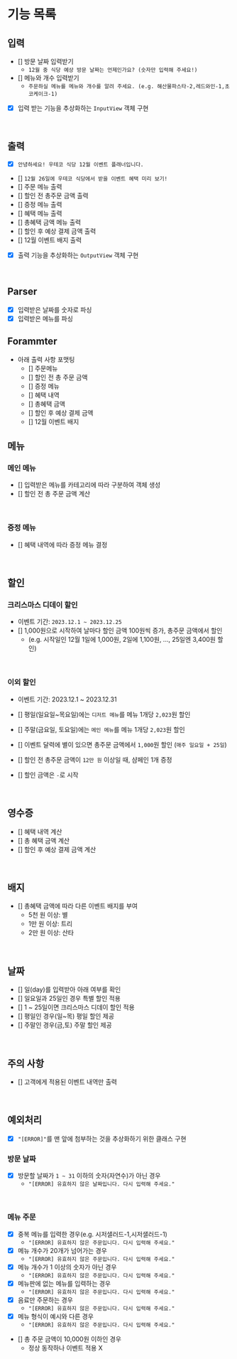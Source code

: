 # 기능 목록

## 입력

- [] 방문 날짜 입력받기
  - `12월 중 식당 예상 방문 날짜는 언제인가요? (숫자만 입력해 주세요!)`
- [] 메뉴와 개수 입력받기
  - `주문하실 메뉴를 메뉴와 개수를 알려 주세요. (e.g. 해산물파스타-2,레드와인-1,초코케이크-1)`
- [x] 입력 받는 기능을 추상화하는 `InputView` 객체 구현

<br/>

## 출력

- [x] `안녕하세요! 우테코 식당 12월 이벤트 플래너입니다.`
- [] `12월 26일에 우테코 식당에서 받을 이벤트 혜택 미리 보기!`
- [] 주문 메뉴 출력
- [] 할인 전 총주문 금액 출력
- [] 증정 메뉴 출력
- [] 혜택 메뉴 출력
- [] 총혜택 금액 메뉴 출력
- [] 할인 후 예상 결제 금액 출력
- [] 12월 이벤트 배지 출력
- [x] 출력 기능을 추상화하는 `OutputView` 객체 구현

<br/>

## Parser

- [x] 입력받은 날짜를 숫자로 파싱
- [x] 입력받은 메뉴를 파싱

## Forammter

- 아래 출력 사항 포맷팅
  - [] 주문메뉴
  - [] 할인 전 총 주문 금액
  - [] 증정 메뉴
  - [] 혜택 내역
  - [] 총혜택 금액
  - [] 할인 후 예상 결제 금액
  - [] 12월 이벤트 배지

## 메뉴

### 메인 메뉴

- [] 입력받은 메뉴를 카테고리에 따라 구분하여 객체 생성
- [] 할인 전 총 주문 금액 계산

<br/>

### 증정 메뉴

- [] 혜택 내역에 따라 증정 메뉴 결정

<br/>

## 할인

### 크리스마스 디데이 할인

- 이벤트 기간: `2023.12.1 ~ 2023.12.25`
- [] 1,000원으로 시작하여 날마다 할인 금액 100원씩 증가, 총주문 금액에서 할인
  - (e.g. 시작일인 12월 1일에 1,000원, 2일에 1,100원, ..., 25일엔 3,400원 할인)

<br/>

### 이외 할인

- 이벤트 기간: 2023.12.1 ~ 2023.12.31

- [] 평일(일요일~목요일)에는 `디저트 메뉴`를 메뉴 1개당 `2,023`원 할인
- [] 주말(금요일, 토요일)에는 `메인 메뉴`를 메뉴 1개당 `2,023`원 할인
- [] 이벤트 달력에 별이 있으면 총주문 금액에서 `1,000`원 할인 (`매주 일요일 + 25일`)
- [] 할인 전 총주문 금액이 `12만 원` 이상일 때, 샴페인 1개 증정
- [] 할인 금액은 `-`로 시작

<br/>

## 영수증

- [] 혜택 내역 계산
- [] 총 혜택 금액 계산
- [] 할인 후 예상 결제 금액 계산

<br/>

## 배지

- [] 총혜택 금액에 따라 다른 이벤트 배지를 부여
  - 5천 원 이상: 별
  - 1만 원 이상: 트리
  - 2만 원 이상: 산타

<br/>

## 날짜

- [] 일(day)를 입력받아 아래 여부를 확인
- [] 일요일과 25일인 경우 특별 할인 적용
- [] 1 ~ 25일이면 크리스마스 디데이 할인 적용
- [] 평일인 경우(일~목) 평일 할인 제공
- [] 주말인 경우(금,토) 주말 할인 제공

<br/>

## 주의 사항

- [] 고객에게 적용된 이벤트 내역만 출력

<br/>

## 예외처리

- [x] `"[ERROR]"`를 맨 앞에 첨부하는 것을 추상화하기 위한 클래스 구현

### 방문 날짜

- [x] 방문할 날짜가 `1 ~ 31` 이하의 숫자(자연수)가 아닌 경우
  - `"[ERROR] 유효하지 않은 날짜입니다. 다시 입력해 주세요."`

<br/>

### 메뉴 주문

- [x] 중복 메뉴를 입력한 경우(e.g. 시저샐러드-1,시저샐러드-1)
  - `"[ERROR] 유효하지 않은 주문입니다. 다시 입력해 주세요."`
- [x] 메뉴 개수가 20개가 넘어가는 경우
  - `"[ERROR] 유효하지 않은 주문입니다. 다시 입력해 주세요."`
- [x] 메뉴 개수가 1 이상의 숫자가 아닌 경우
  - `"[ERROR] 유효하지 않은 주문입니다. 다시 입력해 주세요."`
- [x] 메뉴판에 없는 메뉴를 입력하는 경우
  - `"[ERROR] 유효하지 않은 주문입니다. 다시 입력해 주세요."`
- [x] 음료만 주문하는 경우
  - `"[ERROR] 유효하지 않은 주문입니다. 다시 입력해 주세요."`
- [x] 메뉴 형식이 예시와 다른 경우
  - `"[ERROR] 유효하지 않은 주문입니다. 다시 입력해 주세요."`
- [] 총 주문 금액이 10,000원 이하인 경우
  - 정상 동작하나 이벤트 적용 X
